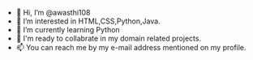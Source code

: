 
- 👋 Hi, I’m @awasthi108
- 👀 I’m interested in HTML,CSS,Python,Java.
- 🌱 I’m currently learning Python
- 💞️ I'm ready to collabrate in my domain related projects.
- 📫 You can reach me by my e-mail address mentioned on my profile.

